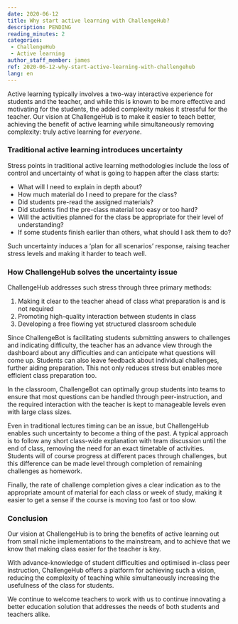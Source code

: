 ```yaml
---
date: 2020-06-12
title: Why start active learning with ChallengeHub?
description: PENDING
reading_minutes: 2
categories:
 - ChallengeHub
 - Active learning
author_staff_member: james
ref: 2020-06-12-why-start-active-learning-with-challengehub
lang: en
---
```


Active learning typically involves a two-way interactive experience for students and the teacher,
and while this is known to be more effective and motivating for the students,
the added complexity makes it stressful for the teacher.
Our vision at ChallengeHub is to make it easier to teach better,
achieving the benefit of active learning while simultaneously removing complexity:
truly active learning for _everyone_.

### Traditional active learning introduces uncertainty

Stress points in traditional active learning methodologies include
the loss of control and uncertainty of what is going to happen after the class starts:

- What will I need to explain in depth about?
- How much material do I need to prepare for the class?
- Did students pre-read the assigned materials?
- Did students find the pre-class material too easy or too hard?
- Will the activities planned for the class be appropriate for their level of understanding?
- If some students finish earlier than others, what should I ask them to do?

Such uncertainty induces a ‘plan for all scenarios’ response,
raising teacher stress levels and making it harder to teach well.

### How ChallengeHub solves the uncertainty issue

ChallengeHub addresses such stress through three primary methods:

1. Making it clear to the teacher ahead of class what preparation is and is not required
1. Promoting high-quality interaction between students in class
1. Developing a free flowing yet structured classroom schedule

Since ChallengeBot is facilitating students submitting answers to challenges
and indicating difficulty,
the teacher has an advance view through the dashboard about any difficulties
and can anticipate what questions will come up.
Students can also leave feedback about individual challenges,
further aiding preparation.
This not only reduces stress but enables more efficient class preparation too.

In the classroom, ChallengeBot can optimally group students into teams
to ensure that most questions can be handled through peer-instruction,
and the required interaction with the teacher is kept to manageable levels
even with large class sizes.

Even in traditional lectures timing can be an issue,
but ChallengeHub enables such uncertainty to become a thing of the past.
A typical approach is to follow any short class-wide explanation with team discussion
until the end of class,
removing the need for an exact timetable of activities.
Students will of course progress at different paces through challenges,
but this difference can be made level through completion of remaining challenges as homework.

Finally, the rate of challenge completion gives a clear indication
as to the appropriate amount of material for each class or week of study,
making it easier to get a sense if the course is moving too fast or too slow.

### Conclusion

Our vision at ChallengeHub is to bring the benefits of active learning
out from small niche implementations to the mainstream,
and to achieve that we know that making class easier for the teacher is key.

With advance-knowledge of student difficulties and optimised in-class peer instruction,
ChallengeHub offers a platform for achieving such a vision,
reducing the complexity of teaching while simultaneously increasing
the usefulness of the class for students.

We continue to welcome teachers to work with us to continue
innovating a better education solution that addresses
the needs of both students and teachers alike.

